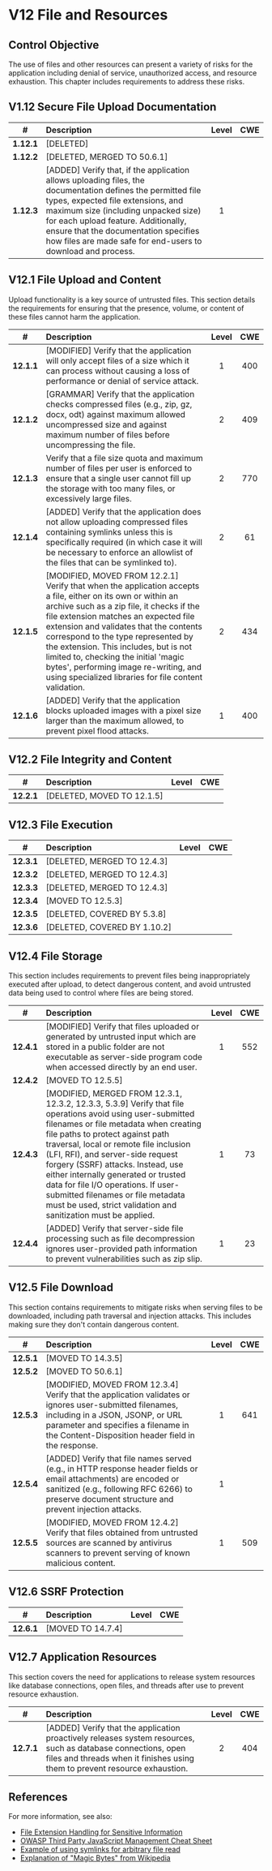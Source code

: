 # V12 File and Resources

## Control Objective

The use of files and other resources can present a variety of risks for the application including denial of service, unauthorized access, and resource exhaustion. This chapter includes requirements to address these risks.

## V1.12 Secure File Upload Documentation

| # | Description | Level | CWE |
| :---: | :--- | :---: | :---: |
| **1.12.1** | [DELETED] | | |
| **1.12.2** | [DELETED, MERGED TO 50.6.1] | | |
| **1.12.3** | [ADDED] Verify that, if the application allows uploading files, the documentation defines the permitted file types, expected file extensions, and maximum size (including unpacked size) for each upload feature. Additionally, ensure that the documentation specifies how files are made safe for end-users to download and process. | 1 | |

## V12.1 File Upload and Content

Upload functionality is a key source of untrusted files. This section details the requirements for ensuring that the presence, volume, or content of these files cannot harm the application.

| # | Description | Level | CWE |
| :---: | :--- | :---: | :---: |
| **12.1.1** | [MODIFIED] Verify that the application will only accept files of a size which it can process without causing a loss of performance or denial of service attack. | 1 | 400 |
| **12.1.2** | [GRAMMAR] Verify that the application checks compressed files (e.g., zip, gz, docx, odt) against maximum allowed uncompressed size and against maximum number of files before uncompressing the file. | 2 | 409 |
| **12.1.3** | Verify that a file size quota and maximum number of files per user is enforced to ensure that a single user cannot fill up the storage with too many files, or excessively large files. | 2 | 770 |
| **12.1.4** | [ADDED] Verify that the application does not allow uploading compressed files containing symlinks unless this is specifically required (in which case it will be necessary to enforce an allowlist of the files that can be symlinked to). | 2 | 61 |
| **12.1.5** | [MODIFIED, MOVED FROM 12.2.1] Verify that when the application accepts a file, either on its own or within an archive such as a zip file, it checks if the file extension matches an expected file extension and validates that the contents correspond to the type represented by the extension. This includes, but is not limited to, checking the initial 'magic bytes', performing image re-writing, and using specialized libraries for file content validation. | 2 | 434 |
| **12.1.6** | [ADDED] Verify that the application blocks uploaded images with a pixel size larger than the maximum allowed, to prevent pixel flood attacks. | 1 | 400 |

## V12.2 File Integrity and Content

| # | Description | Level | CWE |
| :---: | :--- | :---: | :---: |
| **12.2.1** | [DELETED, MOVED TO 12.1.5] | | |

## V12.3 File Execution

| # | Description | Level | CWE |
| :---: | :--- | :---: | :---: |
| **12.3.1** | [DELETED, MERGED TO 12.4.3] | | |
| **12.3.2** | [DELETED, MERGED TO 12.4.3] | | |
| **12.3.3** | [DELETED, MERGED TO 12.4.3] | | |
| **12.3.4** | [MOVED TO 12.5.3] | | |
| **12.3.5** | [DELETED, COVERED BY 5.3.8] | | |
| **12.3.6** | [DELETED, COVERED BY 1.10.2] | | |

## V12.4 File Storage

This section includes requirements to prevent files being inappropriately executed after upload, to detect dangerous content, and avoid untrusted data being used to control where files are being stored.

| # | Description | Level | CWE |
| :---: | :--- | :---: | :---: |
| **12.4.1** | [MODIFIED] Verify that files uploaded or generated by untrusted input which are stored in a public folder are not executable as server-side program code when accessed directly by an end user. | 1 | 552 |
| **12.4.2** | [MOVED TO 12.5.5] | | |
| **12.4.3** | [MODIFIED, MERGED FROM 12.3.1, 12.3.2, 12.3.3, 5.3.9] Verify that file operations avoid using user-submitted filenames or file metadata when creating file paths to protect against path traversal, local or remote file inclusion (LFI, RFI), and server-side request forgery (SSRF) attacks. Instead, use either internally generated or trusted data for file I/O operations. If user-submitted filenames or file metadata must be used, strict validation and sanitization must be applied. | 1 | 73 |
| **12.4.4** | [ADDED] Verify that server-side file processing such as file decompression ignores user-provided path information to prevent vulnerabilities such as zip slip. | 1 | 23 |

## V12.5 File Download

This section contains requirements to mitigate risks when serving files to be downloaded, including path traversal and injection attacks. This includes making sure they don't contain dangerous content.

| # | Description | Level | CWE |
| :---: | :--- | :---: | :---: |
| **12.5.1** | [MOVED TO 14.3.5] | | |
| **12.5.2** | [MOVED TO 50.6.1] | | |
| **12.5.3** | [MODIFIED, MOVED FROM 12.3.4] Verify that the application validates or ignores user-submitted filenames, including in a JSON, JSONP, or URL parameter and specifies a filename in the Content-Disposition header field in the response. | 1 | 641 |
| **12.5.4** | [ADDED] Verify that file names served (e.g., in HTTP response header fields or email attachments) are encoded or sanitized (e.g., following RFC 6266) to preserve document structure and prevent injection attacks. | 1 | |
| **12.5.5** | [MODIFIED, MOVED FROM 12.4.2] Verify that files obtained from untrusted sources are scanned by antivirus scanners to prevent serving of known malicious content. | 1 | 509 |

## V12.6 SSRF Protection

| # | Description | Level | CWE |
| :---: | :--- | :---: | :---: |
| **12.6.1** | [MOVED TO 14.7.4] | | |

## V12.7 Application Resources

This section covers the need for applications to release system resources like database connections, open files, and threads after use to prevent resource exhaustion.

| # | Description | Level | CWE |
| :---: | :--- | :---: | :---: |
| **12.7.1** | [ADDED] Verify that the application proactively releases system resources, such as database connections, open files and threads when it finishes using them to prevent resource exhaustion. | 2 | 404 |

## References

For more information, see also:

* [File Extension Handling for Sensitive Information](https://owasp.org/www-community/vulnerabilities/Unrestricted_File_Upload)
* [OWASP Third Party JavaScript Management Cheat Sheet](https://cheatsheetseries.owasp.org/cheatsheets/Third_Party_Javascript_Management_Cheat_Sheet.html)
* [Example of using symlinks for arbitrary file read](https://hackerone.com/reports/1439593)
* [Explanation of "Magic Bytes" from Wikipedia](https://en.wikipedia.org/wiki/List_of_file_signatures)
